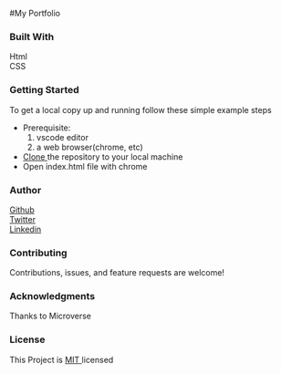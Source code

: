#My Portfolio

### Built With
Html<br />
CSS

### Getting Started 
To get a local copy up and running follow these simple example steps
<ul>
   <li> Prerequisite:  
        <ol>
            <li>vscode editor</li> 
            <li>a web browser(chrome, etc) </li>
        </ol>
   </li>
   <li> <a href = "https://docs.github.com/en/desktop/contributing-and-collaborating-using-github-desktop/adding-and-cloning-repositories/cloning-and-forking-repositories-from-github-desktop">Clone </a> the repository to your local machine </>
   <li>Open index.html file with chrome</li>

</ul>

### Author
<a href="https://github.com/kusiLaw">Github</a> \
<a href="https://twitter.com/kusilaw">Twitter</a> \
<a href="https://www.linkedin.com/in/lawrence-kusi-55a662104">Linkedin</a>


### Contributing
Contributions, issues, and feature requests are welcome!


### Acknowledgments
Thanks to Microverse

### License
This Project is <a href ="https://opensource.org/licenses/MIT">MIT </a> licensed